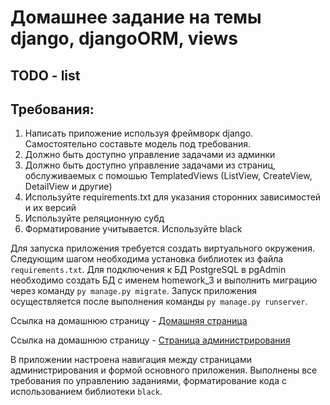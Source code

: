 # Домашнее задание на темы django, djangoORM, views
## TODO - list
## Требования:
1. Написать приложение используя фреймворк django. Самостоятельно составьте модель под требования.
2. Должно быть доступно управление задачами из админки
3. Должно быть доступно управление задачами из страниц, обслуживаемых с помошью TemplatedViews (ListView, CreateView, DetailView и другие)
4. Используйте requirements.txt для указания сторонних зависимостей и их версий
5. Используйте реляционную субд
6. Форматирование учитывается. Используйте black

Для запуска приложения требуется создать виртуального окружения. 
Следующим шагом необходима установка библиотек из файла `requirements.txt`.
Для подключения к БД PostgreSQL в pgAdmin необходимо создать БД с именем homework_3 и выполнить миграцию через команду `py manage.py migrate`.
Запуск приложения осуществляется после выполнения команды `py manage.py runserver`.

Ссылка на домашнюю страницу - [Домашняя страница](http://127.0.0.1:8000/)

Ссылка на домашнюю страницу - [Страница администрирования](http://127.0.0.1:8000/admin)

В приложении настроена навигация между страницами администрирования и формой основного приложения. 
Выполнены все требования по управлению заданиями, форматирование кода с использованием библиотеки `black`. 